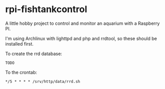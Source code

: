 # rpi-fishtankcontrol

A little hobby project to control and monitor an aquarium with a Raspberry PI.

I'm using Archlinux with lighttpd and php and rrdtool, so these should be installed first.

To create the rrd database:

```
TODO
```

To the crontab:

```
*/5 * * * * /srv/http/data/rrd.sh
```
